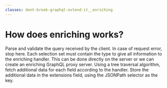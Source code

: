 ```yaml
---
classes: dont-break-graphql-extend-it__enriching
---
```


# How does enriching works?

<Item index="1" title="Analyze the query">
  Parse and validate the query received by the client. In case of request error, stop here.
</Item>

<Item index="2" title="Ensure types information with temporary modifications">
  Each selection set must contain the type to give all information to the enriching handler.
</Item>

<Item index="3" title="Execute the query">
  This can be done directly on the server or we can create an enriching GraphQL proxy server.
</Item>

<Item index="4" title="Fetch the additional data">
  Using a tree traversal algorithm, fetch additional data for each field according to the handler.
</Item>

<Item index="5" title="Enrich the response">
  Store the additional data in the extensions field, using the JSONPath selector as the key.
</Item>
